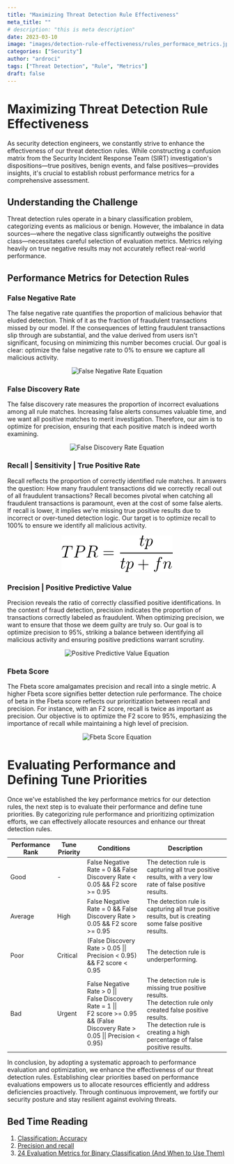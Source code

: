 ```yaml
---
title: "Maximizing Threat Detection Rule Effectiveness"
meta_title: ""
# description: "this is meta description"
date: 2023-03-10
image: "images/detection-rule-effectiveness/rules_performace_metrics.jpeg"
categories: ["Security"]
author: "ardroci"
tags: ["Threat Detection", "Rule", "Metrics"]
draft: false
---
```


# Maximizing Threat Detection Rule Effectiveness

As security detection engineers, we constantly strive to enhance the effectiveness of our threat detection rules. While constructing a confusion matrix from the Security Incident Response Team (SIRT) investigation's dispositions—true positives, benign events, and false positives—provides insights, it's crucial to establish robust performance metrics for a comprehensive assessment.

## Understanding the Challenge

Threat detection rules operate in a binary classification problem, categorizing events as malicious or benign. However, the imbalance in data sources—where the negative class significantly outweighs the positive class—necessitates careful selection of evaluation metrics. Metrics relying heavily on true negative results may not accurately reflect real-world performance.

## Performance Metrics for Detection Rules

### False Negative Rate

The false negative rate quantifies the proportion of malicious behavior that eluded detection. Think of it as the fraction of fraudulent transactions missed by our model. If the consequences of letting fraudulent transactions slip through are substantial, and the value derived from users isn't significant, focusing on minimizing this number becomes crucial. Our goal is clear: optimize the false negative rate to 0% to ensure we capture all malicious activity.

<div style="text-align:center"><img src="images/detection-rule-effectiveness/fnr.png" alt="False Negative Rate Equation"/></div>

### False Discovery Rate

The false discovery rate measures the proportion of incorrect evaluations among all rule matches. Increasing false alerts consumes valuable time, and we want all positive matches to merit investigation. Therefore, our aim is to optimize for precision, ensuring that each positive match is indeed worth examining.

<div style="text-align:center"><img src="images/detection-rule-effectiveness/fdr.png" alt="False Discovery Rate Equation"/></div>

### Recall | Sensitivity | True Positive Rate

Recall reflects the proportion of correctly identified rule matches. It answers the question: How many fraudulent transactions did we correctly recall out of all fraudulent transactions? Recall becomes pivotal when catching all fraudulent transactions is paramount, even at the cost of some false alerts. If recall is lower, it implies we're missing true positive results due to incorrect or over-tuned detection logic. Our target is to optimize recall to 100% to ensure we identify all malicious activity.

<div style="text-align:center"><img src="assets/images/detection-rule-effectiveness/tpr.png" alt="True Positive Rate Equation"/></div>

### Precision | Positive Predictive Value

Precision reveals the ratio of correctly classified positive identifications. In the context of fraud detection, precision indicates the proportion of transactions correctly labeled as fraudulent. When optimizing precision, we want to ensure that those we deem guilty are truly so. Our goal is to optimize precision to 95%, striking a balance between identifying all malicious activity and ensuring positive predictions warrant scrutiny.

<div style="text-align:center"><img src="images/detection-rule-effectiveness/ppv.png" alt="Positive Predictive Value Equation"/></div>

### Fbeta Score

The Fbeta score amalgamates precision and recall into a single metric. A higher Fbeta score signifies better detection rule performance. The choice of beta in the Fbeta score reflects our prioritization between recall and precision. For instance, with an F2 score, recall is twice as important as precision. Our objective is to optimize the F2 score to 95%, emphasizing the importance of recall while maintaining a high level of precision.

<div style="text-align:center"><img src="images/detection-rule-effectiveness/fbeta.png" alt="Fbeta Score Equation"/></div>

# Evaluating Performance and Defining Tune Priorities

Once we've established the key performance metrics for our detection rules, the next step is to evaluate their performance and define tune priorities. By categorizing rule performance and prioritizing optimization efforts, we can effectively allocate resources and enhance our threat detection rules.

| **Performance Rank** | **Tune Priority** | **Conditions**                                                                                                                           | **Description**                                                                                                                                                                                |
| -------------------- | ----------------- | ---------------------------------------------------------------------------------------------------------------------------------------- | ---------------------------------------------------------------------------------------------------------------------------------------------------------------------------------------------- |
| Good                 | -                 | False Negative Rate = 0 && False Discovery Rate < 0.05 && F2 score >= 0.95                                                               | The detection rule is capturing all true positive results, with a very low rate of false positive results.                                                                                     |
| Average              | High              | False Negative Rate = 0 && False Discovery Rate > 0.05 && F2 score >= 0.95                                                               | The detection rule is capturing all true positive results, but is creating some false positive results.                                                                                        |
| Poor                 | Critical          | (False Discovery Rate > 0.05 \|\| Precision < 0.95) && F2 score < 0.95                                                                   | The detection rule is underperforming.                                                                                                                                                         |
| Bad                  | Urgent            | False Negative Rate > 0 \|\|<br>False Discovery Rate = 1 \|\|<br>F2 score >= 0.95 && (False Discovery Rate > 0.05 \|\| Precision < 0.95) | The detection rule is missing true positive results.<br>The detection rule only created false positive results.<br>The detection rule is creating a high percentage of false positive results. |

In conclusion, by adopting a systematic approach to performance evaluation and optimization, we enhance the effectiveness of our threat detection rules. Establishing clear priorities based on performance evaluations empowers us to allocate resources efficiently and address deficiencies proactively. Through continuous improvement, we fortify our security posture and stay resilient against evolving threats.

## Bed Time Reading

1. [Classification: Accuracy](https://developers.google.com/machine-learning/crash-course/classification/accuracy)
2. [Precision and recall](https://developers.google.com/machine-learning/crash-course/classification/precision-and-recall)
3. [24 Evaluation Metrics for Binary Classification (And When to Use Them)](https://neptune.ai/blog/evaluation-metrics-binary-classification)
